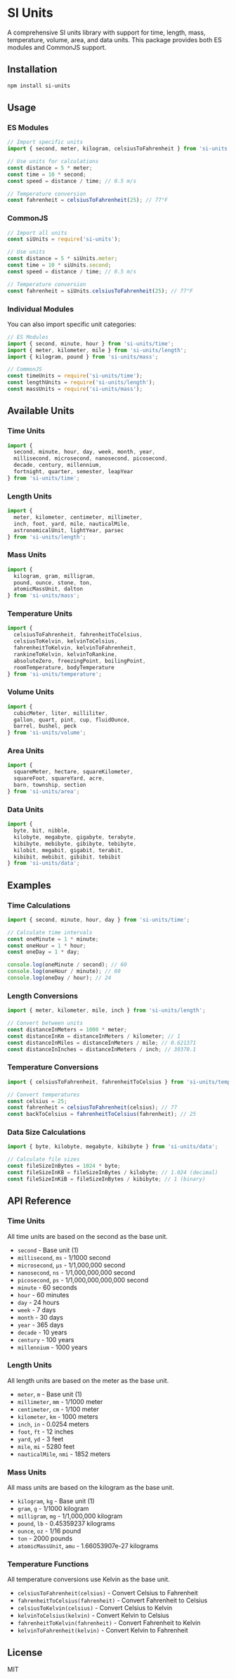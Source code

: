 # SI Units

A comprehensive SI units library with support for time, length, mass, temperature, volume, area, and data units. This package provides both ES modules and CommonJS support.

## Installation

```bash
npm install si-units
```

## Usage

### ES Modules

```javascript
// Import specific units
import { second, meter, kilogram, celsiusToFahrenheit } from 'si-units';

// Use units for calculations
const distance = 5 * meter;
const time = 10 * second;
const speed = distance / time; // 0.5 m/s

// Temperature conversion
const fahrenheit = celsiusToFahrenheit(25); // 77°F
```

### CommonJS

```javascript
// Import all units
const siUnits = require('si-units');

// Use units
const distance = 5 * siUnits.meter;
const time = 10 * siUnits.second;
const speed = distance / time; // 0.5 m/s

// Temperature conversion
const fahrenheit = siUnits.celsiusToFahrenheit(25); // 77°F
```

### Individual Modules

You can also import specific unit categories:

```javascript
// ES Modules
import { second, minute, hour } from 'si-units/time';
import { meter, kilometer, mile } from 'si-units/length';
import { kilogram, pound } from 'si-units/mass';

// CommonJS
const timeUnits = require('si-units/time');
const lengthUnits = require('si-units/length');
const massUnits = require('si-units/mass');
```

## Available Units

### Time Units

```javascript
import { 
  second, minute, hour, day, week, month, year,
  millisecond, microsecond, nanosecond, picosecond,
  decade, century, millennium,
  fortnight, quarter, semester, leapYear
} from 'si-units/time';
```

### Length Units

```javascript
import {
  meter, kilometer, centimeter, millimeter,
  inch, foot, yard, mile, nauticalMile,
  astronomicalUnit, lightYear, parsec
} from 'si-units/length';
```

### Mass Units

```javascript
import {
  kilogram, gram, milligram,
  pound, ounce, stone, ton,
  atomicMassUnit, dalton
} from 'si-units/mass';
```

### Temperature Units

```javascript
import {
  celsiusToFahrenheit, fahrenheitToCelsius,
  celsiusToKelvin, kelvinToCelsius,
  fahrenheitToKelvin, kelvinToFahrenheit,
  rankineToKelvin, kelvinToRankine,
  absoluteZero, freezingPoint, boilingPoint,
  roomTemperature, bodyTemperature
} from 'si-units/temperature';
```

### Volume Units

```javascript
import {
  cubicMeter, liter, milliliter,
  gallon, quart, pint, cup, fluidOunce,
  barrel, bushel, peck
} from 'si-units/volume';
```

### Area Units

```javascript
import {
  squareMeter, hectare, squareKilometer,
  squareFoot, squareYard, acre,
  barn, township, section
} from 'si-units/area';
```

### Data Units

```javascript
import {
  byte, bit, nibble,
  kilobyte, megabyte, gigabyte, terabyte,
  kibibyte, mebibyte, gibibyte, tebibyte,
  kilobit, megabit, gigabit, terabit,
  kibibit, mebibit, gibibit, tebibit
} from 'si-units/data';
```

## Examples

### Time Calculations

```javascript
import { second, minute, hour, day } from 'si-units/time';

// Calculate time intervals
const oneMinute = 1 * minute;
const oneHour = 1 * hour;
const oneDay = 1 * day;

console.log(oneMinute / second); // 60
console.log(oneHour / minute); // 60
console.log(oneDay / hour); // 24
```

### Length Conversions

```javascript
import { meter, kilometer, mile, inch } from 'si-units/length';

// Convert between units
const distanceInMeters = 1000 * meter;
const distanceInKm = distanceInMeters / kilometer; // 1
const distanceInMiles = distanceInMeters / mile; // 0.621371
const distanceInInches = distanceInMeters / inch; // 39370.1
```

### Temperature Conversions

```javascript
import { celsiusToFahrenheit, fahrenheitToCelsius } from 'si-units/temperature';

// Convert temperatures
const celsius = 25;
const fahrenheit = celsiusToFahrenheit(celsius); // 77
const backToCelsius = fahrenheitToCelsius(fahrenheit); // 25
```

### Data Size Calculations

```javascript
import { byte, kilobyte, megabyte, kibibyte } from 'si-units/data';

// Calculate file sizes
const fileSizeInBytes = 1024 * byte;
const fileSizeInKB = fileSizeInBytes / kilobyte; // 1.024 (decimal)
const fileSizeInKiB = fileSizeInBytes / kibibyte; // 1 (binary)
```

## API Reference

### Time Units

All time units are based on the second as the base unit.

- `second` - Base unit (1)
- `millisecond`, `ms` - 1/1000 second
- `microsecond`, `μs` - 1/1,000,000 second
- `nanosecond`, `ns` - 1/1,000,000,000 second
- `picosecond`, `ps` - 1/1,000,000,000,000 second
- `minute` - 60 seconds
- `hour` - 60 minutes
- `day` - 24 hours
- `week` - 7 days
- `month` - 30 days
- `year` - 365 days
- `decade` - 10 years
- `century` - 100 years
- `millennium` - 1000 years

### Length Units

All length units are based on the meter as the base unit.

- `meter`, `m` - Base unit (1)
- `millimeter`, `mm` - 1/1000 meter
- `centimeter`, `cm` - 1/100 meter
- `kilometer`, `km` - 1000 meters
- `inch`, `in` - 0.0254 meters
- `foot`, `ft` - 12 inches
- `yard`, `yd` - 3 feet
- `mile`, `mi` - 5280 feet
- `nauticalMile`, `nmi` - 1852 meters

### Mass Units

All mass units are based on the kilogram as the base unit.

- `kilogram`, `kg` - Base unit (1)
- `gram`, `g` - 1/1000 kilogram
- `milligram`, `mg` - 1/1,000,000 kilogram
- `pound`, `lb` - 0.45359237 kilograms
- `ounce`, `oz` - 1/16 pound
- `ton` - 2000 pounds
- `atomicMassUnit`, `amu` - 1.66053907e-27 kilograms

### Temperature Functions

All temperature conversions use Kelvin as the base unit.

- `celsiusToFahrenheit(celsius)` - Convert Celsius to Fahrenheit
- `fahrenheitToCelsius(fahrenheit)` - Convert Fahrenheit to Celsius
- `celsiusToKelvin(celsius)` - Convert Celsius to Kelvin
- `kelvinToCelsius(kelvin)` - Convert Kelvin to Celsius
- `fahrenheitToKelvin(fahrenheit)` - Convert Fahrenheit to Kelvin
- `kelvinToFahrenheit(kelvin)` - Convert Kelvin to Fahrenheit

## License

MIT